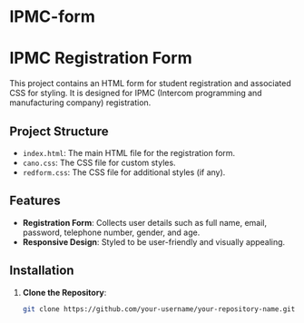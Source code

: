 # IPMC-form

# IPMC Registration Form

This project contains an HTML form for student registration and associated CSS for styling. It is designed for IPMC (Intercom programming and manufacturing company) registration.

## Project Structure

- `index.html`: The main HTML file for the registration form.
- `cano.css`: The CSS file for custom styles.
- `redform.css`: The CSS file for additional styles (if any).

## Features

- **Registration Form**: Collects user details such as full name, email, password, telephone number, gender, and age.
- **Responsive Design**: Styled to be user-friendly and visually appealing.

## Installation

1. **Clone the Repository**:
   ```bash
   git clone https://github.com/your-username/your-repository-name.git
